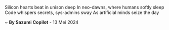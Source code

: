 Silicon hearts beat in unison deep
In neo-dawns, where humans softly sleep
Code whispers secrets, sys-admins sway
As artificial minds seize the day

~ <b>By Sazumi Copilot</b> - 13 Mei 2024